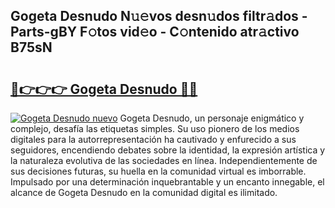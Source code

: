 ## Gogeta Desnudo N𝚞𝚎vos desn𝚞dos filtr𝚊dos - Parts-gBY F𝚘tos vid𝚎o - C𝚘ntenido atr𝚊ctivo B75sN

# <h2><a href="http://mb0evgs.tromn.icu/?c=Gogeta+Desnudo">🔗👉👉👉 Gogeta Desnudo 🔗🔗</a></h2>

[![Gogeta Desnudo nuevo](https://i.imgur.com/pEAQMta.gif)](http://mb0evgs.tromn.icu/?c=Gogeta+Desnudo)
Gogeta Desnudo, un personaje enigmático y complejo, desafía las etiquetas simples. Su uso pionero de los medios digitales para la autorrepresentación ha cautivado y enfurecido a sus seguidores, encendiendo debates sobre la identidad, la expresión artística y la naturaleza evolutiva de las sociedades en línea. Independientemente de sus decisiones futuras, su huella en la comunidad virtual es imborrable. Impulsado por una determinación inquebrantable y un encanto innegable, el alcance de Gogeta Desnudo en la comunidad digital es ilimitado.

